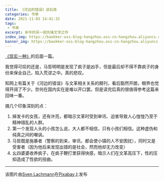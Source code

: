 ```yaml
---
title: 《河边的错误》读后感
categories: 书单
date: 2021-11-03 14:41:32
tags:
 - 书单
excerpt: 余华的另一部先锋文学之作
index_img: https://baokker-oss-blog-hangzhou.oss-cn-hangzhou.aliyuncs.com/cdn_for_blog/blog_imgs/river-g492e34d96_1920.jpg
banner_img: https://baokker-oss-blog-hangzhou.oss-cn-hangzhou.aliyuncs.com/cdn_for_blog/blog_imgs/river-g492e34d96_1920.jpg
---
```


[《现实一种》](https://baokker.github.io/2021/08/02/%E3%80%8A%E7%8E%B0%E5%AE%9E%E4%B8%80%E7%A7%8D%E3%80%8B%E8%AF%BB%E5%90%8E%E6%84%9F/)的后面一篇。

我觉得可叹的还是，马哲明明是发现了疯子是凶手，但是最后却不得不靠疯子的身份来保全自己，陷入荒谬之中。真的悲叹。

知网上有篇关于《河边的错误》与文革相关关系的期刊，看后豁然开朗，眼界也觉得开阔了不少。奈何在国内实在是难以开口罢。但是读完后真的很值得参考这篇来回味一番。

摘几个印象深刻的点：

1. 掉发卡的女孩，还有许亮，都暗示文革时受到审讯、迫害导致人心惶惶乃至于精神错乱的人群。
2. 第一个发现人头的小孩怎么说，大人都不相信，只有小孩们相信。这种虚伪和纯真之间的嘲讽。
3. 马哲既是施暴者（警察的到来，审讯，都会使小镇的人不安困扰），同时又是受害者（因为他后来发现出错的是社会，然而他却无力改变）
4. 幺四婆婆收养疯子，在疯子鞭打里获得快感，暗示人们在文革高压下，性的压抑造成了性欲的扭曲。

---

该图片由<a href="https://pixabay.com/zh/users/seaq68-4191072/?utm_source=link-attribution&amp;utm_medium=referral&amp;utm_campaign=image&amp;utm_content=2951997">Sven Lachmann</a>在<a href="https://pixabay.com/zh/?utm_source=link-attribution&amp;utm_medium=referral&amp;utm_campaign=image&amp;utm_content=2951997">Pixabay</a>上发布

